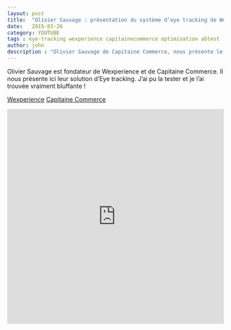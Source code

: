 ```yaml
---
layout: post
title:  "Olivier Sauvage : présentation du système d’eye tracking de Wexperience"
date:   2015-03-26
category: YOUTUBE
tags : eye-tracking wexperience capitainecommerce optimisation abtest
author: john
description : "Olivier Sauvage de Capitaine Commerce, nous présente le système d'eye tracking de Wexperience"
---
```


Olivier Sauvage est fondateur de Wexperience et de Capitaine Commerce. Il nous présente ici leur solution d’Eye tracking. J’ai pu la tester et je l’ai trouvée vraiment bluffante !

[Wexperience](http://www.wexperience.fr/)
[Capitaine Commerce](http://www.capitaine-commerce.com/)

<iframe width="100%" height="500" src="https://www.youtube.com/embed/G2q1VH87hfs" frameborder="0" allowfullscreen></iframe>